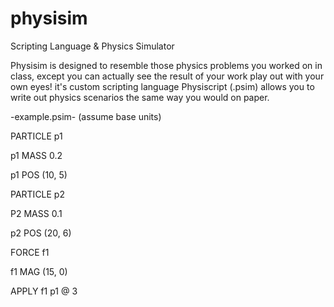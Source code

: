 # physisim
Scripting Language &amp; Physics Simulator

Physisim is designed to resemble those physics problems you worked on in class, except you can actually see the result of your work play out with your own eyes! it's custom scripting language Physiscript (.psim) allows you to write out physics scenarios the same way you would on paper. 

-example.psim- (assume base units)

PARTICLE p1

p1 MASS 0.2

p1 POS (10, 5)

PARTICLE p2

P2 MASS 0.1

p2 POS (20, 6)

FORCE f1

f1 MAG (15, 0)

APPLY f1 p1 @ 3
